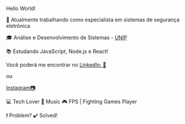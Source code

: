

<!--
**nelonard/nelonard** is a ✨ _special_ ✨ repository because its `README.md` (this file) appears on your GitHub profile.

Here are some ideas to get you started:

- 🔭 I’m currently working on ...
- 🌱 I’m currently learning ...
- 👯 I’m looking to collaborate on ...
- 🤔 I’m looking for help with ...
- 💬 Ask me about ...
- 📫 How to reach me: ...
- 😄 Pronouns: ...
- ⚡ Fun fact: ...
-->

Hello World!



:paperclip: Atualmente trabalhando como especialista em sistemas de segurança eletrônica


:mortar_board: Análise e Desenvolvimento de Sistemas - <a href="https://https://www.unip.br/presencial/">UNIP</a>

:books: Estudando JavaScript, Node.js e React!

Você poderá me encontrar no <a href="https://www.linkedin.com/in/leonardo-silva-1626b8161/">LinkedIn: :office:</a>


ou

<a href="https:instagram.com/nelonardo"> Instagram:camera:</a>




:computer: Tech Lover
:blue_heart: Music
:video_game: FPS | Fighting Games Player


:heavy_exclamation_mark: Problem? :heavy_check_mark: Solved!




